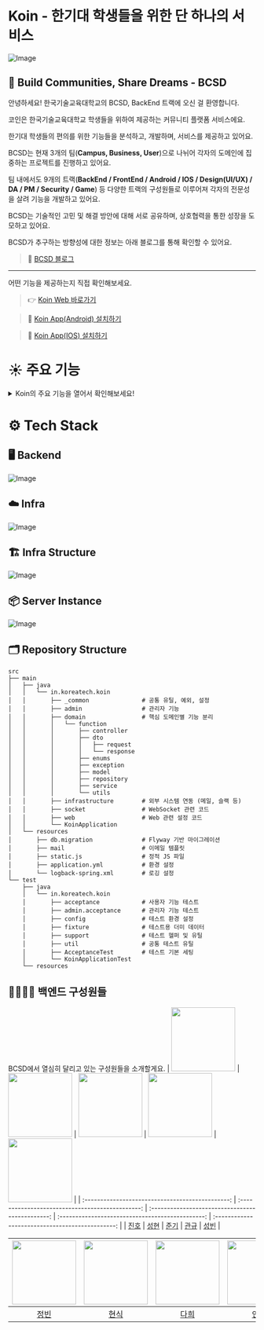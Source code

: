 # Koin - 한기대 학생들을 위한 단 하나의 서비스

![Image](https://github.com/user-attachments/assets/75742ede-7e33-435c-9330-c9b6ab232231)

## 👋 Build Communities, Share Dreams - BCSD
안녕하세요! 한국기술교육대학교의 BCSD, BackEnd 트랙에 오신 걸 환영합니다.

코인은 한국기술교육대학교 학생들을 위하여 제공하는 커뮤니티 플랫폼 서비스에요.

한기대 학생들의 편의를 위한 기능들을 분석하고, 개발하며, 서비스를 제공하고 있어요.

BCSD는 현재 3개의 팀(**Campus, Business, User**)으로 나뉘어 각자의 도메인에 집중하는 프로젝트를 진행하고 있어요.

팀 내에서도 9개의 트랙(**BackEnd / FrontEnd / Android / IOS / Design(UI/UX) / DA / PM / Security / Game**) 등 다양한 트랙의 구성원들로 이루어져 각자의 전문성을 살려 기능을 개발하고 있어요.

BCSD는 기술적인 고민 및 해결 방안에 대해 서로 공유하며, 상호협력을 통한 성장을 도모하고 있어요.

BCSD가 추구하는 방향성에 대한 정보는 아래 블로그를 통해 확인할 수 있어요.

> 📝 [BCSD 블로그](https://blog.bcsdlab.com/introduce)

---

어떤 기능을 제공하는지 직접 확인해보세요.

> 👉 [Koin Web 바로가기](https://koreatech.in/)

> 🤖 [Koin App(Android) 설치하기](https://play.google.com/store/apps/details?id=in.koreatech.koin&hl=ko)

> 🍎 [Koin App(IOS) 설치하기](https://apps.apple.com/bh/app/%EC%BD%94%EC%9D%B8-koreatech-in-%ED%95%9C%EA%B8%B0%EB%8C%80-%EC%BB%A4%EB%AE%A4%EB%8B%88%ED%8B%B0/id1500848622)

# ☀️ 주요 기능
<details>
<summary> Koin의 주요 기능을 열어서 확인해보세요!</summary>

<br/>

![Image](https://github.com/user-attachments/assets/6a4dfe70-9168-4023-871f-2c900d5a2ea0)

![Image](https://github.com/user-attachments/assets/a5b51d8a-c47f-4601-9485-0a26986096fb)

![Image](https://github.com/user-attachments/assets/47893383-ba53-4854-b59a-cc1338e3fee6)

![Image](https://github.com/user-attachments/assets/c361d317-a7d5-4219-91d3-6c84beb820c7)

![Image](https://github.com/user-attachments/assets/4a1d6b6a-b773-479d-abb5-035fa46d1aae)

![Image](https://github.com/user-attachments/assets/1f32589f-d688-406a-9af7-efbe9fc70b04)

![Image](https://github.com/user-attachments/assets/0e0be4a5-7025-463d-a95f-16c855af4db3)

![Image](https://github.com/user-attachments/assets/3b058da3-91ec-4d50-baed-734b29799783)

![Image](https://github.com/user-attachments/assets/dddba80d-21e3-416e-8dff-9f443d14f199)

</details>

# ⚙️ Tech Stack

## 🖥️ Backend
![Image](https://github.com/user-attachments/assets/7b409909-051a-4918-9374-29f654cd8ca7)

## ☁️ Infra
![Image](https://github.com/user-attachments/assets/747c5fab-40d0-4b69-881b-ba7335061389)

## 🏗️ Infra Structure
![Image](https://github.com/user-attachments/assets/5727bb18-242b-4edb-930a-cee08a90f2ad)

## 📦 Server Instance
![Image](https://github.com/user-attachments/assets/5bf5c67a-b008-4652-b45e-e7606803df82)

## 🗂️ Repository Structure
```
src
├── main
│   ├── java
│   │   └── in.koreatech.koin
│   │       ├── _common               # 공통 유틸, 예외, 설정
│   │       ├── admin                 # 관리자 기능
│   │       ├── domain                # 핵심 도메인별 기능 분리
│   │       │   └── function
│   │       │       ├── controller
│   │       │       ├── dto
│   │       │       │   ├── request
│   │       │       │   └── response
│   │       │       ├── enums
│   │       │       ├── exception
│   │       │       ├── model
│   │       │       ├── repository
│   │       │       ├── service
│   │       │       └── utils
│   │       ├── infrastructure        # 외부 시스템 연동 (메일, 슬랙 등)
│   │       ├── socket                # WebSocket 관련 코드
│   │       ├── web                   # Web 관련 설정 코드
│   │       └── KoinApplication       
│   └── resources
│       ├── db.migration              # Flyway 기반 마이그레이션
│       ├── mail                      # 이메일 템플릿
│       ├── static.js                 # 정적 JS 파일
│       ├── application.yml           # 환경 설정
│       └── logback-spring.xml        # 로깅 설정
└── test
    ├── java
    │   └── in.koreatech.koin
    │       ├── acceptance            # 사용자 기능 테스트
    │       ├── admin.acceptance      # 관리자 기능 테스트
    │       ├── config                # 테스트 환경 설정
    │       ├── fixture               # 테스트용 더미 데이터
    │       ├── support               # 테스트 헬퍼 및 유틸
    │       ├── util                  # 공통 테스트 유틸
    │       ├── AcceptanceTest        # 테스트 기본 세팅
    │       └── KoinApplicationTest
    └── resources
```

## 🧑‍🧑‍🧒‍🧒 백엔드 구성원들
BCSD에서 열심히 달리고 있는 구성원들을 소개할게요.
| <img src="https://github.com/user-attachments/assets/7f3ce35a-0b5d-4755-b5c3-2baef4a2677f" width="130" height="130"> | <img src="https://github.com/user-attachments/assets/530d5b55-26a0-4b85-ac65-d0da0e5f895a" width="130" height="130"> | <img src="https://github.com/user-attachments/assets/74c64b62-bf71-44d0-b08b-0f0ff0c58840" width="130" height="130"> | <img src="https://github.com/user-attachments/assets/1210988c-4ed0-4759-949c-b435bb81e803" width="130" height="130"> | <img src="https://github.com/user-attachments/assets/25e3bc7a-0c9e-4fca-97f8-6bbfb45079ee" width="130" height="130"> |
| :----------------------------------------------: | :----------------------------------------------: | :----------------------------------------------: | :----------------------------------------------: | :----------------------------------------------: |
|      [진호](https://github.com/BaeJinho4028)       |      [성현](https://github.com/krSeonghyeon)       |      [준기](https://github.com/dradnats1012)       |      [관규](https://github.com/Soundbar91)       |      [성빈](https://github.com/ImTotem)       |

| <img src="https://github.com/user-attachments/assets/d0ae5872-2ae6-45f8-aae8-fa053fa475e5" width="130" height="130"> | <img src="https://github.com/user-attachments/assets/b3373849-7ed8-46a3-81f2-fdae8e52d82a" width="130" height="130"> | <img src="https://github.com/user-attachments/assets/740ba508-ff2a-48e9-8efe-81635dd310ff" width="130" height="130"> | <img src="https://github.com/user-attachments/assets/b217bbd3-9a6e-4262-abd3-46acb1fd3cbd" width="130" height="130"> | <img src="https://github.com/user-attachments/assets/6068f003-71cc-4119-93bf-97c9a27ed256" width="130" height="130"> |
| :----------------------------------------------: | :----------------------------------------------: | :----------------------------------------------: | :----------------------------------------------: | :----------------------------------------------: |
|      [정빈](https://github.com/duehee)       |      [현식](https://github.com/Choon0414)       |      [다희](https://github.com/daheeParkk)       |      [인화](https://github.com/kih1015)       |      [두현](https://github.com/DHkimgit)      |
